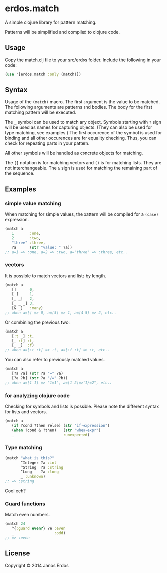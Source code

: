 # erdos.match

A simple clojure library for pattern matching.

Patterns will be simplified and compiled to clojure code.

## Usage

Copy the match.clj file to your src/erdos folder.
Include the following in your code:
```clojure
(use '[erdos.match :only (match)])
```

## Syntax

Usage of the `(match)` macro. The first argument is the value to be matched. The following arguments are patterns and bodies. The body for the first matching pattern will be executed.

The `_` symbol can be used to match any object. Symbols starting with `?` sign will be used as names for capturing objects. (They can also be used for type matching, see examples.) The first occurence of the symbol is used for binding and all other occurences are for equality checking. Thus, you can check for repeating parts in your pattern.

All other symbols will be handled as concrete objects for matching.

The `[]` notation is for matching vectors and `()` is for matching lists. They are not interchangeable. The `&` sign is used for matching the remaining part of the sequence.

## Examples

### simple value matching

When matching for simple values, the pattern will be compiled for a `(case)` expression.
```clojure
(match a
   1       :one,
   2       :two,
   "three" :three,
   ?a      (str "value: " ?a))
;; a=1 => :one, a=2 => :two, a="three" => :three, etc..
```

### vectors

It is possible to match vectors and lists by length.
```clojure
(match a
   []      0,
   [_]     1,
   [_ _]   2,
   [_ _ _] 3,
   [& _]   :many)
;; when a=[] => 0, a=[5] => 1, a=[4 5] => 2, etc..
```

Or combining the previous two:
```clojure
(match a
   [:t _] :t,
   [_ :t] :t,
   [_ _]  :f)
;; when a=[:t :t] => :t, a=[:f :t] => :t, etc..
```

You can also refer to previously matched values.
```clojure
(match a
   [?a ?a] (str ?a "=" ?a)
   [?a ?b] (str ?a "/=" ?b))
;; when a=[1 1] => "1=1", a=[1 2]=>"1/=2", etc..
```

### for analyzing clojure code
Checking for symbols and lists is possible. Please note the different syntax for lists and vectors.
```clojure
(match a
   (if ?cond ?then ?else) (str "if-expression")
   (when ?cond & ?then)   (str "when-expr")
   _                      :unexpected)
```

### Type matching

```clojure
(match "what is this?"
       ^Integer ?a :int
       ^String  ?a :string
       ^Long    ?a :long
       _ :unknown)
;; => :string
```
Cool eeh?

### Guard functions

Match even numbers.

```clojure
(match 24
   ^{:guard even?} ?e :even
   _                  :odd)
;; => :even
```

## License

Copyright © 2014 Janos Erdos
